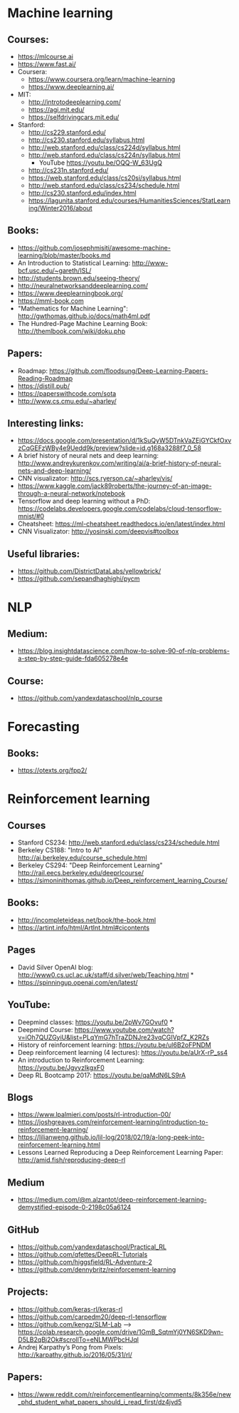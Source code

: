 # Machine learning

## Courses:
  * https://mlcourse.ai
  * https://www.fast.ai/
  * Coursera:
	* https://www.coursera.org/learn/machine-learning
	* https://www.deeplearning.ai/
  * MIT:
	* http://introtodeeplearning.com/
	* https://agi.mit.edu/
	* https://selfdrivingcars.mit.edu/
  * Stanford:
	*	 http://cs229.stanford.edu/
 	* http://cs230.stanford.edu/syllabus.html
    * http://web.stanford.edu/class/cs224d/syllabus.html
 	* http://web.stanford.edu/class/cs224n/syllabus.html
		* YouTube https://youtu.be/OQQ-W_63UgQ
 	* http://cs231n.stanford.edu/
 	* https://web.stanford.edu/class/cs20si/syllabus.html
 	* http://web.stanford.edu/class/cs234/schedule.html
 	* http://cs230.stanford.edu/index.html 
	* https://lagunita.stanford.edu/courses/HumanitiesSciences/StatLearning/Winter2016/about

## Books:
  * https://github.com/josephmisiti/awesome-machine-learning/blob/master/books.md
  * An Introduction to Statistical Learning: http://www-bcf.usc.edu/~gareth/ISL/
  * http://students.brown.edu/seeing-theory/
  * http://neuralnetworksanddeeplearning.com/
  * https://www.deeplearningbook.org/
  * https://mml-book.com
  * "Mathematics for Machine Learning": http://gwthomas.github.io/docs/math4ml.pdf
  * The Hundred-Page Machine Learning Book: http://themlbook.com/wiki/doku.php

## Papers:
  * Roadmap: https://github.com/floodsung/Deep-Learning-Papers-Reading-Roadmap
  * https://distill.pub/
  * https://paperswithcode.com/sota
  * http://www.cs.cmu.edu/~aharley/

## Interesting links:
  * https://docs.google.com/presentation/d/1kSuQyW5DTnkVaZEjGYCkfOxvzCqGEFzWBy4e9Uedd9k/preview?slide=id.g168a3288f7_0_58
  * A brief history of neural nets and deep learning: http://www.andreykurenkov.com/writing/ai/a-brief-history-of-neural-nets-and-deep-learning/
  * CNN visualizator: http://scs.ryerson.ca/~aharley/vis/
  * https://www.kaggle.com/jack89roberts/the-journey-of-an-image-through-a-neural-network/notebook
  * Tensorflow and deep learning without a PhD: https://codelabs.developers.google.com/codelabs/cloud-tensorflow-mnist/#0
  * Cheatsheet: https://ml-cheatsheet.readthedocs.io/en/latest/index.html
  * CNN Visualizator: http://yosinski.com/deepvis#toolbox
  
## Useful libraries:
  * https://github.com/DistrictDataLabs/yellowbrick/
  * https://github.com/sepandhaghighi/pycm


# NLP
## Medium:
  * https://blog.insightdatascience.com/how-to-solve-90-of-nlp-problems-a-step-by-step-guide-fda605278e4e

## Course:
  * https://github.com/yandexdataschool/nlp_course


# Forecasting
## Books:
  * https://otexts.org/fpp2/

# Reinforcement learning

## Courses
  * Stanford CS234: http://web.stanford.edu/class/cs234/schedule.html
  * Berkeley CS188: "Intro to AI" http://ai.berkeley.edu/course_schedule.html
  * Berkeley CS294: "Deep Reinforcement Learning" http://rail.eecs.berkeley.edu/deeprlcourse/
  * https://simoninithomas.github.io/Deep_reinforcement_learning_Course/

## Books:
  * http://incompleteideas.net/book/the-book.html
  * https://artint.info/html/ArtInt.html#cicontents

## Pages
  * David Silver OpenAI blog: http://www0.cs.ucl.ac.uk/staff/d.silver/web/Teaching.html *
  * https://spinningup.openai.com/en/latest/

## YouTube:
  * Deepmind classes: https://youtu.be/2pWv7GOvuf0 *
  * Deepmind Course: https://www.youtube.com/watch?v=iOh7QUZGyiU&list=PLqYmG7hTraZDNJre23vqCGIVpfZ_K2RZs
  * History of reinforcement learning: https://youtu.be/ul6B2oFPNDM
  * Deep reinforcement learning (4 lectures): https://youtu.be/aUrX-rP_ss4
  * An introduction to Reinforcement Learning: https://youtu.be/JgvyzIkgxF0
  * Deep RL Bootcamp 2017: https://youtu.be/qaMdN6LS9rA

## Blogs
  * https://www.lpalmieri.com/posts/rl-introduction-00/
  * https://joshgreaves.com/reinforcement-learning/introduction-to-reinforcement-learning/
  * https://lilianweng.github.io/lil-log/2018/02/19/a-long-peek-into-reinforcement-learning.html
  * Lessons Learned Reproducing a Deep Reinforcement Learning Paper: http://amid.fish/reproducing-deep-rl

## Medium
  * https://medium.com/@m.alzantot/deep-reinforcement-learning-demystified-episode-0-2198c05a6124

## GitHub
  * https://github.com/yandexdataschool/Practical_RL
  * https://github.com/qfettes/DeepRL-Tutorials
  * https://github.com/higgsfield/RL-Adventure-2
  * https://github.com/dennybritz/reinforcement-learning

## Projects:
  * https://github.com/keras-rl/keras-rl
  * https://github.com/carpedm20/deep-rl-tensorflow
  * https://github.com/kengz/SLM-Lab --> https://colab.research.google.com/drive/1GmB_SqtmYj0YN6SKD9wn-D5LB2qBj2Ok#scrollTo=eNLMWPbcHJql
  * Andrej Karpathy’s Pong from Pixels: http://karpathy.github.io/2016/05/31/rl/

## Papers:
  * https://www.reddit.com/r/reinforcementlearning/comments/8k356e/new_phd_student_what_papers_should_i_read_first/dz4jvd5
